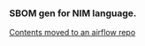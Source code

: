 ### SBOM gen for NIM language.

[Contents moved to an airflow repo](https://github.com/morphysm/airflow-tasks/tree/main/images/nim-sbom)
